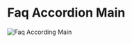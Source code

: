 # Faq Accordion Main

![Faq According Main](https://github.com/PlooJompong/Frontend-Mentor-Challenges/assets/50630228/e9ceb4fe-f6ba-485b-b442-6b02268b44f5)
